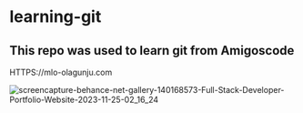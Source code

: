 # learning-git

## This repo was used to learn git from Amigoscode

HTTPS://mlo-olagunju.com

![screencapture-behance-net-gallery-140168573-Full-Stack-Developer-Portfolio-Website-2023-11-25-02_16_24](https://github.com/MLO-OLAGUNJU/learning-git/assets/149441709/987a28be-0268-4eec-b427-4b614f7c9e10)

